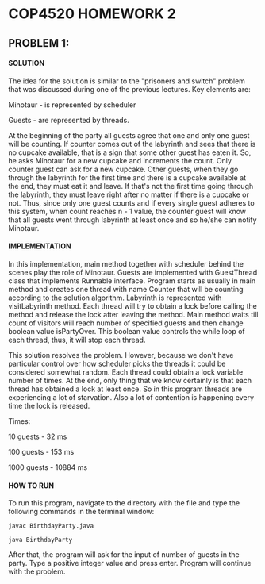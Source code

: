 # COP4520 HOMEWORK 2

## PROBLEM 1:

#### SOLUTION

The idea for the solution is similar to the "prisoners and switch" problem that was discussed during one of the previous lectures. Key elements are:

Minotaur - is represented by scheduler

Guests - are represented by threads.

At the beginning of the party all guests agree that one and only one guest will be counting. If counter comes out of the labyrinth and sees that there is no cupcake available, that is a sign that some other guest has eaten it. So, he asks Minotaur for a new cupcake and increments the count. Only counter guest can ask for a new cupcake. Other guests, when they go through the labyrinth for the first time and there is a cupcake available at the end, they must eat it and leave. If that's not the first time going through the labyrinth, they must leave right after no matter if there is a cupcake or not. Thus, since only one guest counts and if every single guest adheres to this system, when count reaches n - 1 value, the counter guest will know that all guests went through labyrinth at least once and so he/she can notify Minotaur. 



#### IMPLEMENTATION

In this implementation, main method together with scheduler behind the scenes play the role of Minotaur. Guests are implemented with GuestThread class that implements Runnable interface. Program starts as usually in main method and creates one thread with name Counter that will be counting according to the solution algorithm.  Labyrinth is represented with visitLabyrinth method. Each thread will try to obtain a lock before calling the method and release the lock after leaving the method. Main method waits till count of visitors will reach number of specified guests and then change boolean value isPartyOver. This boolean value controls the while loop of each thread, thus, it will stop each thread. 

This solution resolves the problem. However, because we don't have particular control over how scheduler picks the threads it could be considered somewhat random. Each thread could obtain a lock variable number of times. At the end, only thing  that we know certainly is that each thread has obtained a lock at least once. So in this program threads are experiencing a lot of starvation. Also a lot of contention is happening every time the lock is released. 

Times:

10 guests - 32 ms

100 guests - 153 ms

1000 guests - 10884 ms

#### HOW TO RUN

To run this program, navigate to the directory with the file and type the following commands in the terminal window:

```
javac BirthdayParty.java

java BirthdayParty
```

After that, the program will ask for the input of number of guests in the party. Type a positive integer value and press enter. Program will continue with the problem.
